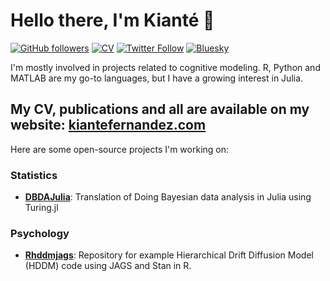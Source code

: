 # Hello there, I'm Kianté 👋

[![GitHub followers](https://img.shields.io/github/followers/kiante-fernandez?label=Follow%20me&style=flat-square&logo=github&logoColor=white&colorB=4CAF50)](https://github.com/login?return_to=%2Fkiante-fernandez)
[![CV](https://img.shields.io/badge/CV-K._Fernandez-purple.svg?colorB=9C27B0&style=flat-square)](https://www.kiantefernandez.com/files/cv.pdf)
[![Twitter Follow](https://img.shields.io/twitter/follow/forcesofhabit?label=%20%40forcesofhabit&style=flat-square&labelColor=2196F3&logo=twitter&logoColor=white&colorB=0D47A1)](https://twitter.com/forcesofhabit)
[![Bluesky](https://img.shields.io/badge/Bluesky-0285FF?logo=bluesky&logoColor=fff)](https://bsky.app/profile/kiante.bsky.social)

I'm mostly involved in projects related to cognitive modeling. R, Python and MATLAB are my go-to languages, but I have a growing interest in Julia.

My CV, publications and all are available on my website: <a href="https://www.kiantefernandez.com/"><b>kiantefernandez.com</b></a>
---

Here are some open-source projects I'm working on:

### Statistics

- [**DBDAJulia**](https://kiante-fernandez.github.io/DBDA_Julia/): Translation of Doing Bayesian data analysis in Julia using Turing.jl

### Psychology

- [**Rhddmjags**](https://github.com/kiante-fernandez/Rhddmjags): Repository for example Hierarchical Drift Diffusion Model (HDDM) code using JAGS and Stan in R.

